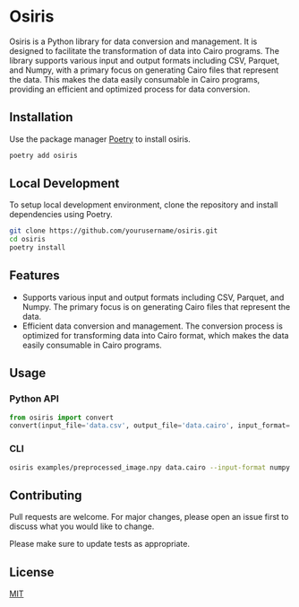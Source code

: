 # Osiris

Osiris is a Python library for data conversion and management. It is designed to facilitate the transformation of data into Cairo programs. The library supports various input and output formats including CSV, Parquet, and Numpy, with a primary focus on generating Cairo files that represent the data. This makes the data easily consumable in Cairo programs, providing an efficient and optimized process for data conversion.

## Installation

Use the package manager [Poetry](https://python-poetry.org/docs/) to install osiris.

```bash
poetry add osiris
```

## Local Development

To setup local development environment, clone the repository and install dependencies using Poetry.

```bash
git clone https://github.com/yourusername/osiris.git
cd osiris
poetry install
```

## Features

- Supports various input and output formats including CSV, Parquet, and Numpy. The primary focus is on generating Cairo files that represent the data.
- Efficient data conversion and management. The conversion process is optimized for transforming data into Cairo format, which makes the data easily consumable in Cairo programs.

## Usage

### Python API

```python
from osiris import convert
convert(input_file='data.csv', output_file='data.cairo', input_format='csv', output_format='cairo')
```

### CLI

```bash
osiris examples/preprocessed_image.npy data.cairo --input-format numpy --output-format cairo 
```

## Contributing

Pull requests are welcome. For major changes, please open an issue first to discuss what you would like to change.

Please make sure to update tests as appropriate.

## License

[MIT](https://choosealicense.com/licenses/mit/)

